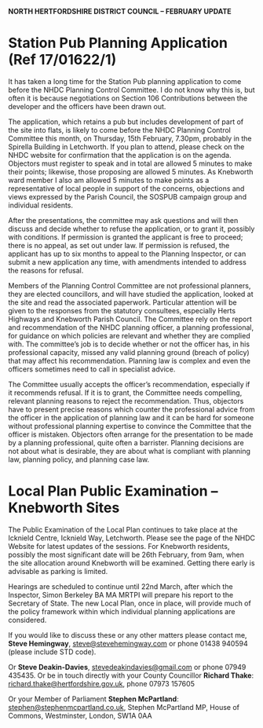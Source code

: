 **NORTH HERTFORDSHIRE DISTRICT COUNCIL – FEBRUARY UPDATE**

# Station Pub Planning Application (Ref 17/01622/1)

It has taken a long time for the Station Pub planning application to
come before the NHDC Planning Control Committee. I do not know why this
is, but often it is because negotiations on Section 106 Contributions
between the developer and the officers have been drawn out.

The application, which retains a pub but includes development of part of
the site into flats, is likely to come before the NHDC Planning Control
Committee this month, on Thursday, 15th February, 7.30pm, probably in
the Spirella Building in Letchworth. If you plan to attend, please check
on the NHDC website for confirmation that the application is on the
agenda. Objectors must register to speak and in total are allowed 5
minutes to make their points; likewise, those proposing are allowed 5
minutes. As Knebworth ward member I also am allowed 5 minutes to make
points as a representative of local people in support of the concerns,
objections and views expressed by the Parish Council, the SOSPUB
campaign group and individual residents.

After the presentations, the committee may ask questions and will then
discuss and decide whether to refuse the application, or to grant it,
possibly with conditions. If permission is granted the applicant is free
to proceed; there is no appeal, as set out under law. If permission is
refused, the applicant has up to six months to appeal to the Planning
Inspector, or can submit a new application any time, with amendments
intended to address the reasons for refusal.

Members of the Planning Control Committee are not professional planners,
they are elected councillors, and will have studied the application,
looked at the site and read the associated paperwork. Particular
attention will be given to the responses from the statutory consultees,
especially Herts Highways and Knebworth Parish Council. The Committee
rely on the report and recommendation of the NHDC planning officer, a
planning professional, for guidance on which policies are relevant and
whether they are complied with. The committee’s job is to decide whether
or not the officer has, in his professional capacity, missed any valid
planning ground (breach of policy) that may affect his recommendation.
Planning law is complex and even the officers sometimes need to call in
specialist advice.

The Committee usually accepts the officer’s recommendation, especially
if it recommends refusal. If it is to grant, the Committee needs
compelling, relevant planning reasons to reject the recommendation.
Thus, objectors have to present precise reasons which counter the
professional advice from the officer in the application of planning law
and it can be hard for someone without professional planning expertise
to convince the Committee that the officer is mistaken. Objectors often
arrange for the presentation to be made by a planning professional,
quite often a barrister. Planning decisions are not about what is
desirable, they are about what is compliant with planning law, planning
policy, and planning case law.

# Local Plan Public Examination – Knebworth Sites

The Public Examination of the Local Plan continues to take place at the
Icknield Centre, Icknield Way, Letchworth. Please see the page of the
NHDC Website for latest updates of the sessions. For Knebworth
residents, possibly the most significant date will be 26th February,
from 9am, when the site allocation around Knebworth will be examined.
Getting there early is advisable as parking is limited.

Hearings are scheduled to continue until 22nd March, after which the
Inspector, Simon Berkeley BA MA MRTPI will prepare his report to the
Secretary of State. The new Local Plan, once in place, will provide much
of the policy framework within which individual planning applications
are considered.

If you would like to discuss these or any other matters please contact
me, **Steve Hemingway**, steve@stevehemingway.com or phone 01438 940594
(please include STD code).

Or **Steve Deakin-Davies**, stevedeakindavies@gmail.com or phone 07949
435435. Or be in touch directly with your County Councillor **Richard
Thake**: richard.thake@hertfordshire.gov.uk, phone 07973 157605

Or your Member of Parliament **Stephen McPartland**:
stephen@stephenmcpartland.co.uk, Stephen McPartland MP, House of
Commons, Westminster, London, SW1A 0AA

